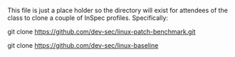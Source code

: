 This file is just a place holder so the directory will exist for attendees of the class to clone a couple of InSpec profiles.  Specifically:

git clone https://github.com/dev-sec/linux-patch-benchmark.git

git clone https://github.com/dev-sec/linux-baseline
